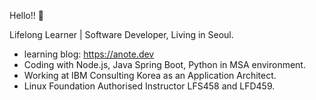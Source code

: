 Hello!! 👋

Lifelong Learner | Software Developer, Living in Seoul.

* learning blog: https://anote.dev
* Coding with Node.js, Java Spring Boot, Python in MSA environment.
* Working at IBM Consulting Korea as an Application Architect.
* Linux Foundation Authorised Instructor LFS458 and LFD459.
